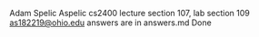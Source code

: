 Adam Spelic
Aspelic
cs2400
lecture section 107, lab section 109
as182219@ohio.edu
answers are in answers.md
Done
